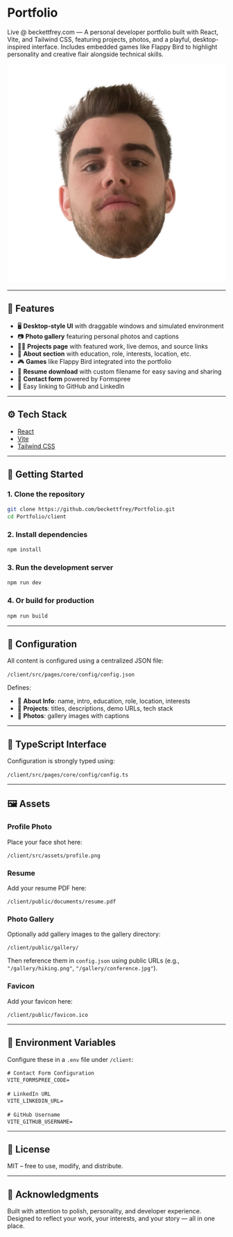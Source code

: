 # Portfolio

Live @ beckettfrey.com — A personal developer portfolio built with React, Vite, and Tailwind CSS, featuring projects, photos, and a playful, desktop-inspired interface. Includes embedded games like Flappy Bird to highlight personality and creative flair alongside technical skills.

![Profile Shot](./client/src/assets/profile.png)

---

## 🌟 Features

- 🖥️ **Desktop-style UI** with draggable windows and simulated environment  
- 📷 **Photo gallery** featuring personal photos and captions  
- 👨‍💻 **Projects page** with featured work, live demos, and source links  
- 🧠 **About section** with education, role, interests, location, etc.  
- 🎮 **Games** like Flappy Bird integrated into the portfolio  
- 📄 **Resume download** with custom filename for easy saving and sharing  
- 📨 **Contact form** powered by Formspree  
- 🔗 Easy linking to GitHub and LinkedIn  

---

## ⚙️ Tech Stack

- [React](https://reactjs.org/)
- [Vite](https://vitejs.dev/)
- [Tailwind CSS](https://tailwindcss.com/)

---

## 🚀 Getting Started

### 1. Clone the repository

```bash
git clone https://github.com/beckettfrey/Portfolio.git
cd Portfolio/client
```

### 2. Install dependencies

```bash
npm install
```

### 3. Run the development server

```bash
npm run dev
```

### 4. Or build for production

```bash
npm run build
```

---

## 🔧 Configuration

All content is configured using a centralized JSON file:

`/client/src/pages/core/config/config.json`

Defines:
- 🧾 **About Info**: name, intro, education, role, location, interests
- 📂 **Projects**: titles, descriptions, demo URLs, tech stack
- 📸 **Photos**: gallery images with captions

---

## 🧾 TypeScript Interface

Configuration is strongly typed using:

`/client/src/pages/core/config/config.ts`

---

## 🖼️ Assets

### Profile Photo
Place your face shot here:
```
/client/src/assets/profile.png
```

### Resume
Add your resume PDF here:
```
/client/public/documents/resume.pdf
```

### Photo Gallery
Optionally add gallery images to the gallery directory:
```
/client/public/gallery/
```
Then reference them in `config.json` using public URLs (e.g., `"/gallery/hiking.png"`, `"/gallery/conference.jpg"`).

### Favicon
Add your favicon here:
```
/client/public/favicon.ico
```

---

## 🔐 Environment Variables

Configure these in a `.env` file under `/client`:

```env
# Contact Form Configuration
VITE_FORMSPREE_CODE=

# LinkedIn URL
VITE_LINKEDIN_URL=

# GitHub Username
VITE_GITHUB_USERNAME=
```

---

## 📄 License

MIT – free to use, modify, and distribute.

---

## 🙌 Acknowledgments

Built with attention to polish, personality, and developer experience. Designed to reflect your work, your interests, and your story — all in one place.